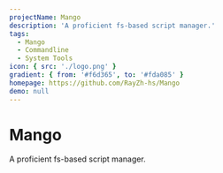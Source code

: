 ```yaml
---
projectName: Mango
description: 'A proficient fs-based script manager.'
tags:
  - Mango
  - Commandline
  - System Tools
icon: { src: './logo.png' }
gradient: { from: '#f6d365', to: '#fda085' }
homepage: https://github.com/RayZh-hs/Mango
demo: null
---
```


# Mango

A proficient fs-based script manager.